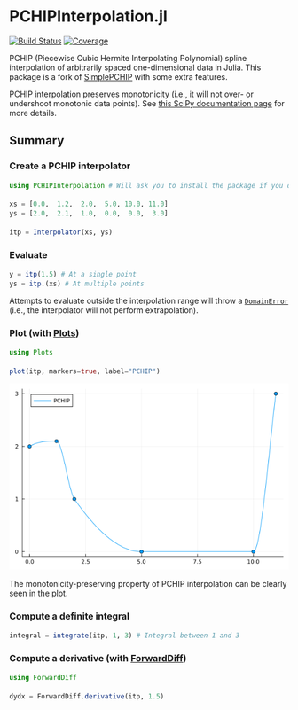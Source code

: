 # PCHIPInterpolation.jl

[![Build Status](https://github.com/gerlero/PCHIPInterpolation.jl/actions/workflows/CI.yml/badge.svg?branch=main)](https://github.com/gerlero/PCHIPInterpolation.jl/actions/workflows/CI.yml?query=branch%3Amain)
[![Coverage](https://codecov.io/gh/gerlero/PCHIPInterpolation.jl/branch/main/graph/badge.svg)](https://codecov.io/gh/gerlero/PCHIPInterpolation.jl)

PCHIP (Piecewise Cubic Hermite Interpolating Polynomial) spline interpolation of arbitrarily spaced one-dimensional data in Julia. This package is a fork of [SimplePCHIP](https://github.com/slabanja/SimplePCHIP) with some extra features.

PCHIP interpolation preserves monotonicity (i.e., it will not over- or undershoot monotonic data points). See [this SciPy documentation page](https://docs.scipy.org/doc/scipy/reference/generated/scipy.interpolate.PchipInterpolator.html) for more details.


## Summary

### Create a PCHIP interpolator

```jl
using PCHIPInterpolation # Will ask you to install the package if you don't have it

xs = [0.0,  1.2,  2.0,  5.0, 10.0, 11.0]
ys = [2.0,  2.1,  1.0,  0.0,  0.0,  3.0]

itp = Interpolator(xs, ys)
```

### Evaluate

```jl
y = itp(1.5) # At a single point
ys = itp.(xs) # At multiple points
```

Attempts to evaluate outside the interpolation range will throw a [`DomainError`](https://docs.julialang.org/en/v1/base/base/#Core.DomainError) (i.e., the interpolator will not perform extrapolation).

### Plot (with [Plots](https://github.com/JuliaPlots/Plots.jl))

```jl
using Plots

plot(itp, markers=true, label="PCHIP")
```

![Plot](example.png)

The monotonicity-preserving property of PCHIP interpolation can be clearly seen in the plot.

### Compute a definite integral

```jl
integral = integrate(itp, 1, 3) # Integral between 1 and 3
```

### Compute a derivative (with [ForwardDiff](https://github.com/JuliaDiff/ForwardDiff.jl))

```jl
using ForwardDiff

dydx = ForwardDiff.derivative(itp, 1.5)
```
